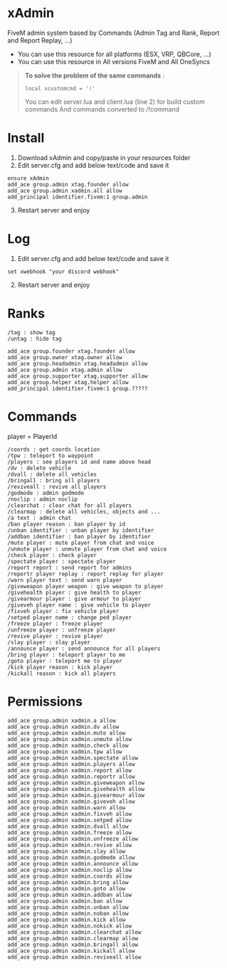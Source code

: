 # xAdmin
FiveM admin system based by Commands (Admin Tag and Rank, Report and Report Replay, ...)
- You can use this resource for all platforms (ESX, VRP, QBCore, ...)
- You can use this resource in All versions FiveM and All OneSyncs
>**To solve the problem of the same commands** : 
>```
>local xcustomcmd = '!'
>```
>You can edit server.lua and client.lua (line 2) for build custom commands And commands converted to /!command
# Install
1. Download xAdmin and copy/paste in your resources folder
2. Edit server.cfg and add below text/code and save it
```
ensure xAdmin
add_ace group.admin xtag.founder allow
add_ace group.admin xadmin.all allow
add_principal identifier.fivem:1 group.admin
```
3. Restart server and enjoy
# Log
1. Edit server.cfg and add below text/code and save it
```
set xwebhook "your discord webhook"
```
2. Restart server and enjoy
# Ranks
```
/tag : show tag
/untag : hide tag
```
```
add_ace group.founder xtag.founder allow
add_ace group.owner xtag.owner allow
add_ace group.headadmin xtag.headadmin allow
add_ace group.admin xtag.admin allow
add_ace group.supporter xtag.supporter allow
add_ace group.helper xtag.helper allow
add_principal identifier.fivem:1 group.?????
```
# Commands
player = PlayerId
```
/coords : get coords location
/tpw : teleport to waypoint
/players : see players id and name above head
/dv : delete vehicle
/dvall : delete all vehicles
/bringall : bring all players
/reviveall : revive all players
/godmode : admin godmode
/noclip : admin noclip
/clearchat : clear chat for all players
/clearmap : delete all vehicles, objects and ...
/a text : admin chat
/ban player reason : ban player by id
/unban identifier : unban player by identifier
/addban identifier : ban player by identifier
/mute player : mute player from chat and voice
/unmute player : unmute player from chat and voice
/check player : check player
/spectate player : spectate player
/report report : send report for admins
/reportr player replay : report replay for player
/warn player text : send warn player
/giveweapon player weapon : give weapon to player
/givehealth player : give health to player
/givearmour player : give armour to player
/giveveh player name : give vehicle to player
/fixveh player : fix vehicle player
/setped player name : change ped player
/freeze player : freeze player
/unfreeze player : unfreeze player
/revive player : revive player
/slay player : slay player
/announce player : send announce for all players
/bring player : teleport player to me
/goto player : teleport me to player
/kick player reason : kick player
/kickall reason : kick all players
```
# Permissions
```
add_ace group.admin xadmin.a allow
add_ace group.admin xadmin.dv allow
add_ace group.admin xadmin.mute allow
add_ace group.admin xadmin.unmute allow
add_ace group.admin xadmin.check allow
add_ace group.admin xadmin.tpw allow
add_ace group.admin xadmin.spectate allow
add_ace group.admin xadmin.players allow
add_ace group.admin xadmin.report allow
add_ace group.admin xadmin.reportr allow
add_ace group.admin xadmin.giveweapon allow
add_ace group.admin xadmin.givehealth allow
add_ace group.admin xadmin.givearmour allow
add_ace group.admin xadmin.giveveh allow
add_ace group.admin xadmin.warn allow
add_ace group.admin xadmin.fixveh allow
add_ace group.admin xadmin.setped allow
add_ace group.admin xadmin.dvall allow
add_ace group.admin xadmin.freeze allow
add_ace group.admin xadmin.unfreeze allow
add_ace group.admin xadmin.revive allow
add_ace group.admin xadmin.slay allow
add_ace group.admin xadmin.godmode allow
add_ace group.admin xadmin.announce allow
add_ace group.admin xadmin.noclip allow
add_ace group.admin xadmin.coords allow
add_ace group.admin xadmin.bring allow
add_ace group.admin xadmin.goto allow
add_ace group.admin xadmin.addban allow
add_ace group.admin xadmin.ban allow
add_ace group.admin xadmin.unban allow
add_ace group.admin xadmin.noban allow
add_ace group.admin xadmin.kick allow
add_ace group.admin xadmin.nokick allow
add_ace group.admin xadmin.clearchat allow
add_ace group.admin xadmin.clearmap allow
add_ace group.admin xadmin.bringall allow
add_ace group.admin xadmin.kickall allow
add_ace group.admin xadmin.reviveall allow
```
